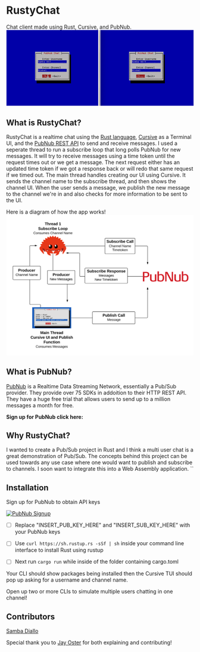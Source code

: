 # RustyChat
Chat client made using Rust, Cursive, and PubNub.
![rustychat gif](https://raw.githubusercontent.com/SambaDialloB/RustyChat/master/rustychat.gif)

## What is RustyChat?
RustyChat is a realtime chat using the [Rust language](https://www.rust-lang.org/), [Cursive](https://github.com/gyscos/cursive) as a Terminal UI, and the [PubNub REST API](https://www.pubnub.com/http-rest-push-api/?devrel_gh=sambarustchat) to send and receive messages. 
I used a seperate thread to run a subscribe loop that long polls PubNub for new messages. It will try to receive messages using a time token until the request times out or we get a message. The next request either has an updated time token if we got a response back or will redo that same request if we timed out. 
The main thread handles creating our UI using Cursive. It sends the channel name to the subscribe thread, and then shows the channel UI. When the user sends a message, we publish the new message to the channel we're in  and also checks for more information to be sent to the UI.

Here is a diagram of how the app works!
![rustychat diagram](https://raw.githubusercontent.com/SambaDialloB/RustyChat/master/rustydiagram.png)

## What is PubNub?
[PubNub](https://www.pubnub.com/?devrel_gh=sambarustchat) is a Realtime Data Streaming Network, essentially a Pub/Sub provider. They provide over 75 SDKs in addoition to their HTTP REST API. They have a huge free trial that allows users to send up to a million messages a month for free. 

**Sign up for PubNub click here:**



## Why RustyChat?
I wanted to create a Pub/Sub project in Rust and I think a multi user chat is a great demonstration of Pub/Sub. The concepts behind this project can be used towards any use case where one would want to publish and subscribe to channels. I soon want to integrate this into a Web Assembly application. ``

## Installation
Sign up for PubNub to obtain API keys

<a href="https://dashboard.pubnub.com/signup?devrel_gh=YOUR-REPO-NAME">
    <img alt="PubNub Signup" src="https://i.imgur.com/og5DDjf.png" width=260 height=97/>
</a>

- [ ] Replace "INSERT_PUB_KEY_HERE" and "INSERT_SUB_KEY_HERE" with your PubNub keys

- [ ] Use ```curl https://sh.rustup.rs -sSf | sh``` inside your command line interface to install Rust using rustup

- [ ] Next run ```cargo run``` while inside of the folder containing cargo.toml

Your CLI should show packages being installed then the Cursive TUI should pop up asking for a username and channel name. 

Open up two or more CLIs to simulate multiple users chatting in one channel!

## Contributors
[Samba Diallo](https://www.pubnub.com/blog/author/samba_diallo/?devrel_gh=sambarustchat)

Special thank you to [Jay Oster](https://github.com/parasyte) for both explaining and contributing!

